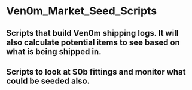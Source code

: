 # Ven0m_Market_Seed_Scripts

## Scripts that build Ven0m shipping logs. It will also calculate potential items to see based on what is being shipped in.
## Scripts to look at S0b fittings and monitor what could be seeded also.